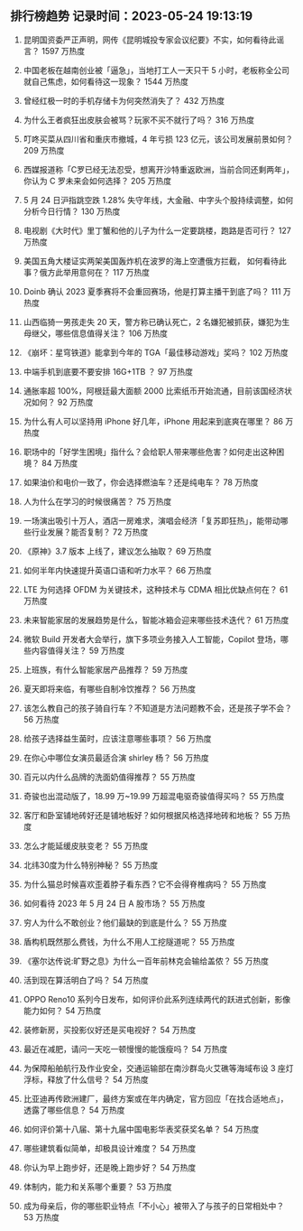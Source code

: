 
## 排行榜趋势 记录时间：2023-05-24 19:13:19
  
  1. 昆明国资委严正声明，网传《昆明城投专家会议纪要》不实，如何看待此谣言？ 1597 万热度
    
  2. 中国老板在越南创业被「逼急」，当地打工人一天只干 5 小时，老板称全公司就自己焦虑，如何看待这一现象？ 1544 万热度
    
  3. 曾经红极一时的手机存储卡为何突然消失了？ 432 万热度
    
  4. 为什么王者疯狂出皮肤会被骂？玩家不买不就行了吗？ 316 万热度
    
  5. 叮咚买菜从四川省和重庆市撤城，4 年亏损 123 亿元，该公司发展前景如何？ 209 万热度
    
  6. 西媒报道称「C罗已经无法忍受，想离开沙特重返欧洲，当前合同还剩两年」，你认为 C 罗未来会如何选择？ 205 万热度
    
  7. 5 月 24 日沪指跳空跌 1.28% 失守年线，大金融、中字头个股持续调整，如何分析今日行情？ 130 万热度
    
  8. 电视剧《大时代》里丁蟹和他的儿子为什么一定要跳楼，跑路是否可行？ 127 万热度
    
  9. 美国五角大楼证实两架美国轰炸机在波罗的海上空遭俄方拦截， 如何看待此事？俄方此举用意何在？ 117 万热度
    
  10. Doinb 确认 2023 夏季赛将不会重回赛场，他是打算主播干到底了吗？ 111 万热度
    
  11. 山西临猗一男孩走失 20 天，警方称已确认死亡，2 名嫌犯被抓获，嫌犯为生母继父，哪些信息值得关注？ 106 万热度
    
  12. 《崩坏：星穹铁道》能拿到今年的 TGA「最佳移动游戏」奖吗？ 102 万热度
    
  13. 中端手机到底要不要安排 16G+1TB ？ 97 万热度
    
  14. 通胀率超 100%，阿根廷最大面额 2000 比索纸币开始流通，目前该国经济状况如何？ 92 万热度
    
  15. 为什么有人可以坚持用 iPhone 好几年，iPhone 用起来到底爽在哪里？ 86 万热度
    
  16. 职场中的「好学生困境」指什么？会给职人带来哪些危害？如何走出这种困境？ 84 万热度
    
  17. 如果油价和电价一致了，你会选择燃油车？还是纯电车？ 78 万热度
    
  18. 人为什么在学习的时候很痛苦？ 75 万热度
    
  19. 一场演出吸引十万人，酒店一房难求，演唱会经济「复苏即狂热」，能带动哪些行业发展？能否复制？ 72 万热度
    
  20. 《原神》3.7 版本 上线了，建议怎么抽取？ 69 万热度
    
  21. 如何半年内快速提升英语口语和听力水平？ 66 万热度
    
  22. LTE 为何选择 OFDM 为关键技术，这种技术与 CDMA 相比优缺点何在？ 61 万热度
    
  23. 未来智能家居的发展趋势是什么，智能冰箱会迎来哪些技术迭代？ 61 万热度
    
  24. 微软 Build 开发者大会举行，旗下多项业务接入人工智能，Copilot 登场，哪些内容值得关注？ 59 万热度
    
  25. 上班族，有什么智能家居产品推荐？ 59 万热度
    
  26. 夏天即将来临，有哪些自制冷饮推荐？ 56 万热度
    
  27. 该怎么教自己的孩子骑自行车？不知道是方法问题教不会，还是孩子学不会？ 56 万热度
    
  28. 给孩子选择益生菌时，应该注意哪些事项？ 56 万热度
    
  29. 在你心中哪位女演员最适合演 shirley 杨？ 56 万热度
    
  30. 百元以内什么品牌的洗面奶值得推荐？ 55 万热度
    
  31. 奇骏也出混动版了，18.99 万~19.99 万超混电驱奇骏值得买吗？ 55 万热度
    
  32. 客厅和卧室铺地砖好还是铺地板好？如何根据风格选择地砖和地板？ 55 万热度
    
  33. 怎么才能延缓皮肤变老？ 55 万热度
    
  34. 北纬30度为什么特别神秘？ 55 万热度
    
  35. 为什么猫总时候喜欢歪着脖子看东西？它不会得脊椎病吗？ 55 万热度
    
  36. 如何看待 2023 年 5 月 24 日 A 股市场？ 55 万热度
    
  37. 穷人为什么不敢创业？他们最缺的到底是什么？ 55 万热度
    
  38. 盾构机既然那么费钱，为什么不用人工挖隧道呢？ 55 万热度
    
  39. 《塞尔达传说:旷野之息》为什么一百年前林克会输给盖侬？ 55 万热度
    
  40. 活到现在算活明白了吗？ 54 万热度
    
  41. OPPO Reno10 系列今日发布，如何评价此系列连续两代的跃进式创新，影像能力如何？ 54 万热度
    
  42. 装修新房，买投影仪好还是买电视好？ 54 万热度
    
  43. 最近在减肥，请问一天吃一顿慢慢的能饿瘦吗？ 54 万热度
    
  44. 为保障船舶航行及作业安全，交通运输部在南沙群岛火艾礁等海域布设 3 座灯浮标，释放了什么信号？ 54 万热度
    
  45. 比亚迪再传欧洲建厂，最终方案或在年内确定，官方回应「在找合适地点」，透露了哪些信息？ 54 万热度
    
  46. 如何评价第十八届、第十九届中国电影华表奖获奖名单？ 54 万热度
    
  47. 哪些建筑看似简单，却极具设计难度？ 54 万热度
    
  48. 你认为早上跑步好，还是晚上跑步好？ 54 万热度
    
  49. 体制内，能力和关系哪个重要？ 53 万热度
    
  50. 成为母亲后，你的哪些职业特点「不小心」被带入了与孩子的日常相处中？ 53 万热度
    